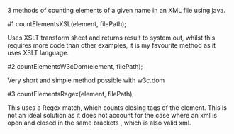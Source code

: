 3 methods of counting elements of a given name in an XML file using java.


  #1 countElementsXSL(element, filePath);
  
  Uses XSLT transform sheet and returns result to system.out, whilst this requires more code than other examples, 
  it is my favourite method as it uses XSLT language.
  
  
  #2 countElementsW3cDom(element, filePath);
  
  Very short and simple method possible with w3c.dom
  
  
  #3 countElementsRegex(element, filePath);
  
  This uses a Regex match, which counts closing tags of the element.
  This is not an ideal solution as it does not account for the case where an xml is open and closed in the same brackets 
  <elementname test="test" />, which is also valid xml.
